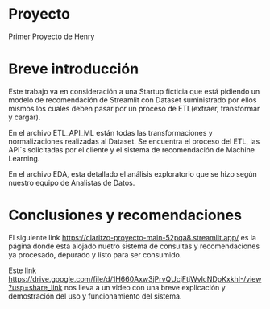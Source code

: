# Proyecto
Primer Proyecto de Henry

# Breve introducción
Este trabajo va en consideración a una Startup ficticia que está pidiendo un modelo de recomendación de Streamlit con Dataset suministrado por ellos mismos los cuales deben pasar por un proceso de ETL(extraer, transformar y cargar).

En el archivo ETL_API_ML están todas las transformaciones y normalizaciones realizadas al Dataset. Se encuentra el proceso del ETL, 
las API´s solicitadas por el cliente y el sistema de recomendación de Machine Learning. 

En el archivo EDA, esta detallado el análisis exploratorio que se hizo según nuestro equipo de Analistas de Datos.

# Conclusiones y recomendaciones
El siguiente link https://claritzo-proyecto-main-52pqa8.streamlit.app/ es la página donde esta alojado nuetro sistema de consultas y recomendaciones ya procesado, depurado y listo para ser consumido.

Este link https://drive.google.com/file/d/1H660Axw3jPrvQUcjFtjWvlcNDpKxkhI-/view?usp=share_link nos lleva a un video con  una breve explicación y demostración del uso y funcionamiento del sistema.
